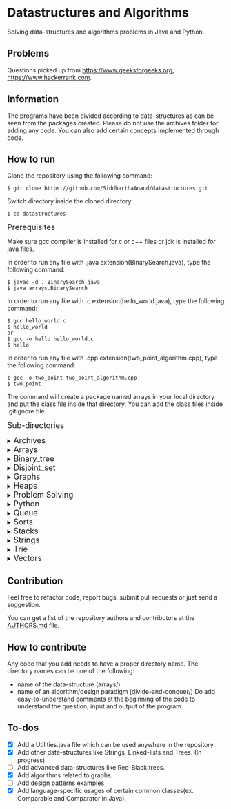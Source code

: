 # Datastructures and Algorithms
Solving data-structures and algorithms problems in Java and Python. 

## Problems
Questions picked up from https://www.geeksforgeeks.org, https://www.hackerrank.com.

## Information
The programs have been divided according to data-structures as can be seen from
the packages created. Please do not use the archives folder for adding any code.
You can also add certain concepts implemented through code.
## How to run
Clone the repository using the following command:
```
$ git clone https://github.com/SiddharthaAnand/datastructures.git
```
Switch directory inside the cloned directory:
```
$ cd datastructures
```

<font size="4">Prerequisites</font>

Make sure gcc compiler is installed for c or c++ files or jdk is installed for java files.

In order to run any file with .java extension(BinarySearch.java), type the following command:
```
$ javac -d . BinarySearch.java
$ java arrays.BinarySearch
```
In order to run any file with .c extension(hello_world.java), type the following command:
```
$ gcc hello_world.c
$ hello_world
or
$ gcc -o hello hello_world.c
$ hello
```
In order to run any file with .cpp extension(two_point_algorithm.cpp), type the following command:
```
$ gcc -o two_point two_point_algorithm.cpp
$ two_point
```
The command will create a package named arrays in your local directory and put
the class file inside that directory.
You can add the class files inside .gitignore file.

<font size="4">Sub-directories</font>
<details>
<summary><font size="4">Archives</font></summary>
This repository consists of problems in data structures and algorithms related to problem solving.This folder also contains subdirectories,feel free to add algorithms related to graphs,linked lists and design patterns.
</details>


<details>
<summary><font size="4">Arrays</font></summary>
An array is a collection of data items, all of the same type, accessed using a common name. A one-dimensional array is like a list; A two dimensional array is like a table; The C language places no limits on the number of dimensions in an array, though specific implementations may.This folder has algorithms with the implementation of arrays.
</details>

<details>
<summary><font size="4">Binary_tree</font></summary>
a data structure in which a record is linked to two successor records, usually referred to as the left branch when greater and the right when less than the previous record.
</details>

<details>
<summary><font size="4">Disjoint_set</font></summary>
In computer science, a disjoint-set data structure is a data structure that tracks a set of elements partitioned into a number of disjoint subsets. It provides near-constant-time operations to add new sets, to merge existing sets, and to determine whether elements are in the same set.
</details>

<details>
<summary><font size="4">Graphs</font></summary>
In computer science, a graph is an abstract data type that is meant to implement the undirected graph and directed graph concepts from mathematics; specifically, the field of graph theory.
</details>

<details>
<summary><font size="4">Heaps</font></summary>
Heap is a special case of balanced binary tree data structure where the root-node key is compared with its children and arranged accordingly
</details>

<details>
<summary><font size="4">Problem Solving</font></summary>
Problem solving involves dealing with pragmatics, the way that context contributes to a meaning, scemantics and interpretation of the problem .This represents the ability to understand the goal of the problem and the rules that can be applied .
</details>

<details>
<summary><font size="4">Python</font></summary>
Python is an interpreted, object-oriented programming language and is used foe developing complex , scientific and numeric applications . It also facilitates data analysis and visualization .
</details>

<details>
<summary><font size="4">Queue</font></summary>
Queue is an abstract data structure, somewhat similar to Stacks. Unlike stacks, a queue is open at both its ends. One end is always used to insert data (enqueue) and the other is used to remove data (dequeue). Queue follows First-In-First-Out methodology, i.e., the data item stored first will be accessed first.
</details>

<details>
<summary><font size="4">Sorts</font></summary>
Data Structure - Sorting Techniques. Sorting refers to arranging data in a particular format. Sorting algorithm specifies the way to arrange data in a particular order. Most common orders are in numerical or lexicographical order.
</details>

<details>
<summary><font size="4">Stacks</font></summary>
Basic features of Stack. Stack is an ordered list of similar data type. Stack is a LIFO(Last in First out) structure or we can say FILO(First in Last out). push() function is used to insert new elements into the Stack and pop() function is used to remove an element from the stack.
</details>

<details>
<summary><font size="4">Strings</font></summary>
A string is generally considered a data type and is often implemented as an array data structure of bytes (or words) that stores a sequence of elements, typically characters, using some character encoding. String may also denote more general arrays or other sequence (or list) data types and structures.
</details>

<details>
<summary><font size="4">Trie</font></summary>
Trie is an efficient information reTrieval data structure. Using Trie, search complexities can be brought to optimal limit (key length).
</details>

<details>
<summary><font size="4">Vectors</font></summary>
Fundamentals of data structures: Vectors. A vector, in computing, is generally a one-dimensional array, typically storing numbers. Vectors typically have fixed sizes, unlike lists and queues. The vector data structure can be used to represent the mathematical vector used in linear algebra.
</details>


## Contribution
Feel free to refactor code, report bugs, submit pull requests or just send a suggestion.

You can get a list of the repository authors and contributors at the [AUTHORS.md](AUTHORS.md) file.

## How to contribute
Any code that you add needs to have a proper directory name. The directory
names can be one of the following:
* name of the data-structure (arrays/)
* name of an algorithm/design paradigm (divide-and-conquer/)
Do add easy-to-understand comments at the beginning of the code to understand the 
question, input and output of the program.

## To-dos
- [X] Add a Utilities.java file which can be used anywhere in the repository.
- [X] Add other data-structures like Strings, Linked-lists and Trees. (In progress)
- [ ] Add advanced data-structures like Red-Black trees.
- [X] Add algorithms related to graphs.
- [ ] Add design patterns examples
- [X] Add language-specific usages of certain common classes(ex. Comparable and Comparator in Java).

